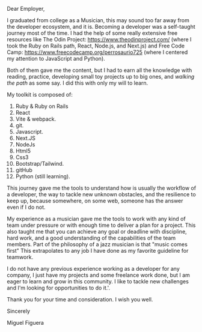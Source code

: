 Dear Employer,

I graduated from college as a Musician, this may sound too far away from the developer ecosystem, and it is. Becoming a developer was a self-taught journey most of the time. I had the help of some really extensive free resources like The Odin Project: https://www.theodinproject.com/ (where I took the Ruby on Rails path, React, Node.js, and Next.js) and Free Code Camp: https://www.freecodecamp.org/perrosaurio725 (where I centered my attention to JavaScript and Python).

Both of them gave me the content, but I had to earn all the knowledge with reading, practice, developing small toy projects up to big ones, and _walking the path_ as some say. I did this with only my will to learn.

My toolkit is composed of:

1. Ruby & Ruby on Rails
2. React
3. Vite & webpack.
4. git.
5. Javascript.
6. Next.JS
7. NodeJs
8. Html5
9. Css3
10. Bootstrap/Tailwind.
11. gitHub
12. Python (still learning).

This journey gave me the tools to understand how is usually the workflow of a developer, the way to tackle new unknown obstacles, and the resilience to keep up, because somewhere, on some web, someone has the answer even if I do not.

My experience as a musician gave me the tools to work with any kind of team under pressure or with enough time to deliver a plan for a project. This also taught me that you can achieve any goal or deadline with discipline, hard work, and a good understanding of the capabilities of the team members. Part of the philosophy of a jazz musician is that "music comes first" This extrapolates to any job I have done as my favorite guideline for teamwork.

I do not have any previous experience working as a developer for any company, I just have my projects and some freelance work done, but I am eager to learn and grow in this community. I like to tackle new challenges and I'm looking for opportunities to do it.'.

Thank you for your time and consideration. I wish you well.

Sincerely

Miguel Figuera
